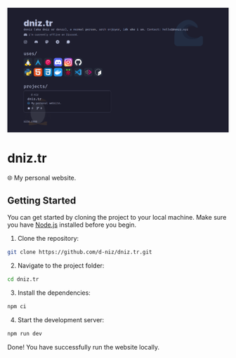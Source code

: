 ![](./public/screenshot.png)

# dniz.tr
🌐 My personal website.

## Getting Started
You can get started by cloning the project to your local machine. Make sure you have [Node.js](https://nodejs.org/) installed before you begin.

1. Clone the repository:

```bash
git clone https://github.com/d-niz/dniz.tr.git
```

2. Navigate to the project folder:
```bash
cd dniz.tr
```

3. Install the dependencies:
```bash
npm ci
```

4. Start the development server:
```bash
npm run dev
```

Done! You have successfully run the website locally.
